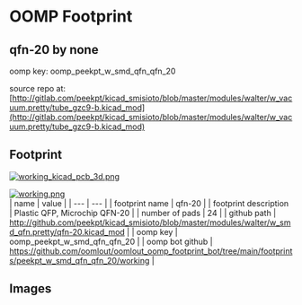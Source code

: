 # OOMP Footprint  
## qfn-20  by none  
  
oomp key: oomp_peekpt_w_smd_qfn_qfn_20  
  
source repo at: [http://gitlab.com/peekpt/kicad_smisioto/blob/master/modules/walter/w_vacuum.pretty/tube_gzc9-b.kicad_mod](http://gitlab.com/peekpt/kicad_smisioto/blob/master/modules/walter/w_vacuum.pretty/tube_gzc9-b.kicad_mod)  
## Footprint  
  
[![working_kicad_pcb_3d.png](working_kicad_pcb_3d_600.png)](working_kicad_pcb_3d.png)  
  
[![working.png](working_600.png)](working.png)  
| name | value | 
| --- | --- | 
| footprint name | qfn-20 | 
| footprint description | Plastic QFP, Microchip QFN-20 | 
| number of pads | 24 | 
| github path | http://github.com/peekpt/kicad_smisioto/blob/master/modules/walter/w_smd_qfn.pretty/qfn-20.kicad_mod | 
| oomp key | oomp_peekpt_w_smd_qfn_qfn_20 | 
| oomp bot github | https://github.com/oomlout/oomlout_oomp_footprint_bot/tree/main/footprints/peekpt_w_smd_qfn_qfn_20/working | 
## Images  

